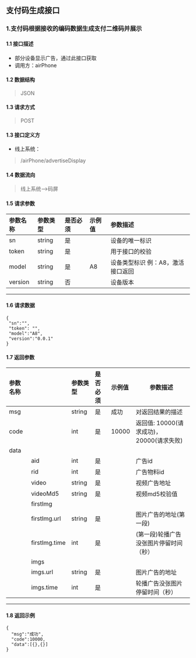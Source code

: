 ## 支付码生成接口
### 1.支付码根据接收的编码数据生成支付二维码并展示
#### 1.1 接口描述
* 部分设备显示广告，通过此接口获取
* 调用方：airPhone
#### 1.2 数据结构
> JSON
#### 1.3 请求方式
> POST
#### 1.3 接口定义方
* 线上系统：
> /airPhone/advertiseDisplay
#### 1.4 数据流向
> 线上系统-->码屏
#### 1.5 请求参数
| 参数名称 | 参数类型 | 是否必须 | 示例值 | 参数描述  |
| :---         |     :---      |     :--- | :--- | :--- |
| sn | string | 是    |     | 设备的唯一标识 |
| token | string | 是    |     | 用于接口的校验 |
| model | string | 是    | A8   | 设备类型标识 例：A8，激活接口返回 |
| version | string | 否 |  | 设备版本 |
---------------------
#### 1.6 请求数据
 ``` 
{
  "sn":"",
  "token": "",
  "model":"A8",
  "version":"0.0.1"
}
 ```
#### 1.7 返回参数
| 参数名称 |  | 参数类型 | 是否必须 | 示例值 | 参数描述  |
| :---         |     :---      |     :--- | :--- | :--- | ----         |
| msg   |      | string | 是    | 成功  | 对返回结果的描述                         |
| code   |     | int | 是    | 10000    | 返回值: 10000(请求成功)，20000(请求失败)|
| data |  |  |  |  | |
|  | aid | int | 是 |  | 广告id |
|  | rid | int | 是 |  | 广告物料id |
|  | video | string | 是 |  | 视频广告地址 |
|  | videoMd5 | string | 是 |  | 视频md5校验值 |
| | firstImg |  |  | |  |
| | firstImg.url | string | 是 | | 图片广告的地址(第一段) |
| | firstImg.time | int | 是 |        | (第一段)轮播广告没张图片停留时间（秒） |
|  | imgs |  |  |  | |
|  | imgs.url | string | 是 |  | 图片广告的地址 |
|  | imgs.time | int | 是 |  | 轮播广告没张图片停留时间（秒） |
---------------------
#### 1.8 返回示例
```
{
  "msg":"成功",
  "code":10000,
  "data":[{},{}]
}
```
